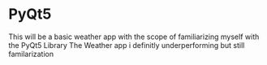 # PyQt5
This will be a basic weather app with the scope of familiarizing myself with the PyQt5 Library
The Weather app i definitly underperforming but still familarization
